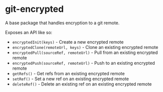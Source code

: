 # git-encrypted

A base package that handles encryption to a git remote.

Exposes an API like so:

- `encryptedInit(keys)` - Create a new encrypted remote
- `encryptedClone(remoteUrl, keys)` - Clone an existing encrypted remote
- `encryptedPull(sourceRef, remoteUrl)` - Pull from an existing encrypted remote
- `encryptedPush(sourceRef, remoteUrl)` - Push to an existing encrypted remote
- `getRefs()` - Get refs from an existing encrypted remote
- `setRef()` - Set a new ref on an existing encrypted remote
- `deleteRef()` - Delete an existing ref on an existing encrypted remote
